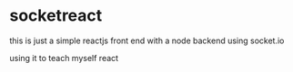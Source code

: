 # socketreact

this is just a simple reactjs front end with a node backend using socket.io

using it to teach myself react
